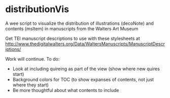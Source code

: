 distributionVis
===============

A wee script to visualize the distribution of illustrations (decoNote) and contents (msItem) in manuscripts from the Walters Art Museum

Get TEI manuscript descriptions to use with these stylesheets at http://www.thedigitalwalters.org/Data/WaltersManuscripts/ManuscriptDescriptions/

Work will continue. To do:
* Look at including quireing as part of the view (show where new quires start)
* Background colors for TOC (to show expanses of contents, not just where they start)
* Be more thoughtful about what contents to include
